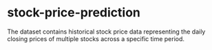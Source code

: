 # stock-price-prediction
The dataset contains historical stock price data representing the daily closing prices of multiple stocks across a specific time period.
